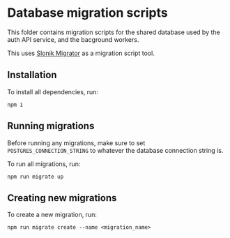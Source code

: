# Database migration scripts

This folder contains migration scripts for the shared database used by the
auth API service, and the bacground workers.

This uses [Slonik Migrator](https://www.npmjs.com/package/@slonik/migrator)
as a migration script tool.

## Installation

To install all dependencies, run:

```
npm i
```

## Running migrations

Before running any migrations, make sure to set `POSTGRES_CONNECTION_STRING` to
whatever the database connection string is.

To run all migrations, run:

```
npm run migrate up
```

## Creating new migrations

To create a new migration, run:

```
npm run migrate create --name <migration_name>
```
